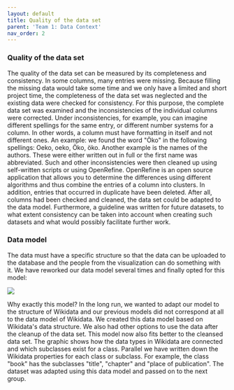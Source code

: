 ```yaml
---
layout: default
title: Quality of the data set
parent: 'Team 1: Data Context' 
nav_order: 2
---
```



### Quality of the data set

The quality of the data set can be measured by its completeness and consistency. 
In some columns, many entries were missing. Because filling the missing data would take some time and we only have a limited and short project time, the completeness of the data set was neglected and the existing data were checked for consistency. For this purpose, the complete data set was examined and the inconsistencies of the individual columns were corrected.  Under inconsistencies, for example, you can imagine different spellings for the same entry, or different number systems for a column.  In other words, a column must have formatting in itself and not different ones.  An example: we found the word "Öko" in the following spellings: Oeko, oeko, Öko, öko.  Another example is the names of the authors. These were either written out in full or the first name was abbreviated.   Such and other inconsistencies were then cleaned up using self-written scripts or using OpenRefine.  OpenRefine is an open source application that allows you to determine the differences using different algorithms and thus combine the entries of a column into clusters. In addition, entries that occurred in duplicate have been deleted.  After all, columns had been checked and cleaned, the data set could be adapted to the data model. Furthermore, a guideline was written for future datasets, to what extent consistency can be taken into account when creating such datasets and what would possibly facilitate further work.


### Data model

The data must have a specific structure so that the data can be uploaded to the database and the people from the visualization can do something with it. We have reworked our data model several times and finally opted for this model:

<img src="https://user-images.githubusercontent.com/46645533/59503820-ade73380-8ea1-11e9-904f-e635717fcf41.jpg"  />

Why exactly this model? In the long run, we wanted to adapt our model to the structure of Wikidata and our previous models did not correspond at all to the data model of Wikidata. We created this data model based on Wikidata's data structure. We also had other options to use the data after the cleanup of the data set. This model now also fits better to the cleansed data set. The graphic shows how the data types in Wikidata are connected and which subclasses exist for a class. Parallel we have written down the Wikidata properties for each class or subclass. For example, the class "book" has the subclasses "title", "chapter" and "place of publication". The dataset was adapted using this data model and passed on to the next group. 
 

